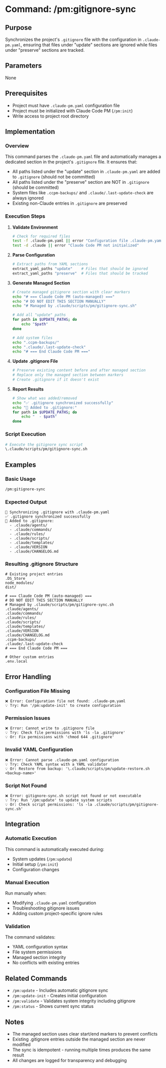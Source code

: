 # Command: /pm:gitignore-sync

## Purpose
Synchronizes the project's `.gitignore` file with the configuration in `.claude-pm.yaml`, ensuring that files under "update" sections are ignored while files under "preserve" sections are tracked.

## Parameters
None

## Prerequisites
- Project must have `.claude-pm.yaml` configuration file
- Project must be initialized with Claude Code PM (`/pm:init`)
- Write access to project root directory

## Implementation

### Overview
This command parses the `.claude-pm.yaml` file and automatically manages a dedicated section in the project's `.gitignore` file. It ensures that:
- All paths listed under the "update" section in `.claude-pm.yaml` are added to `.gitignore` (should not be committed)
- All paths listed under the "preserve" section are NOT in `.gitignore` (should be committed)
- System files like `.ccpm-backups/` and `.claude/.last-update-check` are always ignored
- Existing non-Claude entries in `.gitignore` are preserved

### Execution Steps

1. **Validate Environment**
   ```bash
   # Check for required files
   test -f .claude-pm.yaml || error "Configuration file .claude-pm.yaml not found"
   test -d .claude || error "Claude Code PM not initialized"
   ```

2. **Parse Configuration**
   ```bash
   # Extract paths from YAML sections
   extract_yaml_paths "update"    # Files that should be ignored
   extract_yaml_paths "preserve"  # Files that should be tracked
   ```

3. **Generate Managed Section**
   ```bash
   # Create managed gitignore section with clear markers
   echo "# === Claude Code PM (auto-managed) ==="
   echo "# DO NOT EDIT THIS SECTION MANUALLY"
   echo "# Managed by .claude/scripts/pm/gitignore-sync.sh"
   
   # Add all "update" paths
   for path in $UPDATE_PATHS; do
       echo "$path"
   done
   
   # Add system files
   echo ".ccpm-backups/"
   echo ".claude/.last-update-check"
   echo "# === End Claude Code PM ==="
   ```

4. **Update .gitignore File**
   ```bash
   # Preserve existing content before and after managed section
   # Replace only the managed section between markers
   # Create .gitignore if it doesn't exist
   ```

5. **Report Results**
   ```bash
   # Show what was added/removed
   echo "✅ .gitignore synchronized successfully"
   echo "📝 Added to .gitignore:"
   for path in $UPDATE_PATHS; do
       echo "  - $path"
   done
   ```

### Script Execution
```bash
# Execute the gitignore sync script
\.claude/scripts/pm/gitignore-sync.sh
```

## Examples

### Basic Usage
```bash
/pm:gitignore-sync
```

### Expected Output
```
🔄 Synchronizing .gitignore with .claude-pm.yaml
✅ .gitignore synchronized successfully
📝 Added to .gitignore:
  - .claude/agents/
  - .claude/commands/
  - .claude/rules/
  - .claude/scripts/
  - .claude/templates/
  - .claude/VERSION
  - .claude/CHANGELOG.md
```

### Resulting .gitignore Structure
```gitignore
# Existing project entries
.DS_Store
node_modules/
dist/

# === Claude Code PM (auto-managed) ===
# DO NOT EDIT THIS SECTION MANUALLY  
# Managed by .claude/scripts/pm/gitignore-sync.sh
.claude/agents/
.claude/commands/
.claude/rules/
.claude/scripts/
.claude/templates/
.claude/VERSION
.claude/CHANGELOG.md
.ccpm-backups/
.claude/.last-update-check
# === End Claude Code PM ===

# Other custom entries
.env.local
```

## Error Handling

### Configuration File Missing
```
❌ Error: Configuration file not found: .claude-pm.yaml
💡 Try: Run '/pm:update-init' to create configuration
```

### Permission Issues
```
❌ Error: Cannot write to .gitignore file
💡 Try: Check file permissions with 'ls -la .gitignore'
💡 Or: Fix permissions with 'chmod 644 .gitignore'
```

### Invalid YAML Configuration
```
❌ Error: Cannot parse .claude-pm.yaml configuration
💡 Try: Check YAML syntax with a YAML validator
💡 Or: Restore from backup: '\.claude/scripts/pm/update-restore.sh <backup-name>'
```

### Script Not Found
```
❌ Error: gitignore-sync.sh script not found or not executable
💡 Try: Run '/pm:update' to update system scripts
💡 Or: Check script permissions: 'ls -la .claude/scripts/pm/gitignore-sync.sh'
```

## Integration

### Automatic Execution
This command is automatically executed during:
- System updates (`/pm:update`)
- Initial setup (`/pm:init`)
- Configuration changes

### Manual Execution
Run manually when:
- Modifying `.claude-pm.yaml` configuration
- Troubleshooting gitignore issues
- Adding custom project-specific ignore rules

### Validation
The command validates:
- YAML configuration syntax
- File system permissions
- Managed section integrity
- No conflicts with existing entries

## Related Commands
- `/pm:update` - Includes automatic gitignore sync
- `/pm:update-init` - Creates initial configuration
- `/pm:validate` - Validates system integrity including gitignore
- `/pm:status` - Shows current sync status

## Notes
- The managed section uses clear start/end markers to prevent conflicts
- Existing .gitignore entries outside the managed section are never modified
- The sync is idempotent - running multiple times produces the same result
- All changes are logged for transparency and debugging